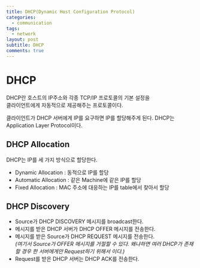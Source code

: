 ```yaml
---
title: DHCP(Dynamic Host Configuration Protocol)
categories:
  - communication
tags:
  - network
layout: post
subtitle: DHCP
comments: true
---
```


# DHCP

DHCP란 호스트의 IP주소와 각종 TCP/IP 프로토콜의 기본 설정을  
클라이언트에게 자동적으로 제공해주는 프로토콜이다.

클라이언트가 DHCP 서버에게 IP를 요구하면 IP를 할당해주게 된다.
DHCP는 Application Layer Protocol이다.

## DHCP Allocation

DHCP는 IP를 세 가지 방식으로 할당한다.

- Dynamic Allocation : 동적으로 IP를 할당
- Automatic Allocation : 같은 Machine에 같은 IP를 할당
- Fixed Allocation : MAC 주소에 대응하는 IP를 table에서 찾아서 할당

## DHCP Discovery

- Source가 DHCP DISCOVERY 메시지를 broadcast한다.
- 메시지를 받은 DHCP 서버가 DHCP OFFER 메시지를 전송한다.
- 메시지를 받은 Source가 DHCP REQUEST 메시지를 전송한다.  
  _(여기서 Source가 OFFER 메시지를 거절할 수 있다. 왜냐하면 여러 DHCP가 존재할 경우 한 서버에게만
  Request하기 위해서 이다.)_
- Request를 받은 DHCP 서버는 DHCP ACK를 전송한다.
